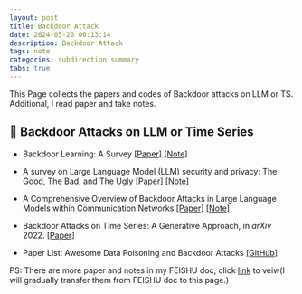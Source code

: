 ```yaml
---
layout: post
title: Backdoor Attack
date: 2024-05-20 00:13:14
description: Backdoor Attack
tags: note
categories: subdirection summary
tabs: true
---
```


This Page collects the papers and codes of Backdoor attacks on LLM or TS. Additional, I read paper and take notes.

## 📍 Backdoor Attacks on LLM or Time Series

* Backdoor Learning: A Survey [\[Paper\]](https://arxiv.org/pdf/2007.08745.pdf) [\[Note\]](https://fscdc.github.io/blog/2024/BL-survey/) 

* A survey on Large Language Model (LLM) security and privacy: The Good, The Bad, and The Ugly [\[Paper\]](https://www.sciencedirect.com/science/article/pii/S266729522400014X#sec6) [\[Note\]](https://fscdc.github.io/blog/2024/survey4llmsp/)

* A Comprehensive Overview of Backdoor Attacks in Large Language Models within Communication Networks [\[Paper\]](https://arxiv.org/pdf/2308.14367.pdf) [\[Note\]](https://fscdc.github.io/blog/2024/BA4llm/) 

* Backdoor Attacks on Time Series: A Generative Approach, in *arXiv* 2022. [\[Paper\]](https://arxiv.org/pdf/2211.07915.pdf)

* Paper List: Awesome Data Poisoning and Backdoor Attacks [\[GitHub\]](https://github.com/penghui-yang/awesome-data-poisoning-and-backdoor-attack)

PS: There are more paper and notes in my FEISHU doc, click [link](https://nankai.feishu.cn/wiki/SCNGw6cpHiWD4xk8hYocqVBrnvg?from=from_copylink) to veiw(I will gradually transfer them from FEISHU doc to this page.)
